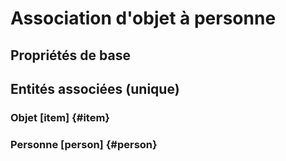 # Association d'objet à personne
<!--- THIS FILE IS GENERATED PLEASE DO NOT EDIT IT DIRECTLY --->



## Propriétés de base



## Entités associées (unique)

### Objet [item] {#item}
        

### Personne [person] {#person}
        





